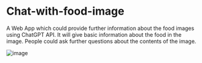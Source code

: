 # Chat-with-food-image

A Web App which could provide further information about the food images using ChatGPT API. It will give basic information about the food in the image. People could ask further questions about the contents of the image. 

![image](https://github.com/user-attachments/assets/c02eef20-0d59-4677-a2a5-abd646671a4d)

